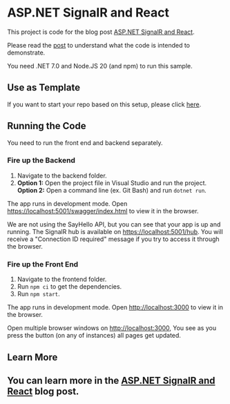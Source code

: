 # ASP.NET SignalR and React

This project is code for the blog post [ASP.NET SignalR and React](https://www.abrahamberg.com/blog/aspnet-signalr-and-react/).

Please read the [post](https://www.abrahamberg.com/blog/aspnet-signalr-and-react/) to understand what the code is intended to demonstrate.

You need .NET 7.0 and Node.JS 20 (and npm) to run this sample.

## Use as Template

If you want to start your repo based on this setup, please click [here](https://github.com/Abrahamberg/react-signalr-sample/generate).

## Running the Code

You need to run the front end and backend separately.

### Fire up the Backend

1. Navigate to the backend folder.
2. **Option 1:** Open the project file in Visual Studio and run the project.
   **Option 2:** Open a command line (ex. Git Bash) and run `dotnet run`.

The app runs in development mode. Open [https://localhost:5001/swagger/index.html](https://localhost:5001/swagger/index.html) to view it in the browser.

We are not using the SayHello API, but you can see that your app is up and running. The SignalR hub is available on [https://localhost:5001/hub](https://localhost:5001/hub). You will receive a "Connection ID required" message if you try to access it through the browser.

### Fire up the Front End

1. Navigate to the frontend folder.
2. Run `npm ci` to get the dependencies.
3. Run `npm start`.

The app runs in development mode. Open [http://localhost:3000](http://localhost:3000) to view it in the browser.

Open multiple browser windows on [http://localhost:3000](http://localhost:3000), You see as you press the button (on any of instances) all pages get updated.

## Learn More

You can learn more in the [ASP.NET SignalR and React](https://www.abrahamberg.com/blog/aspnet-signalr-and-react/) blog post.
---
